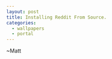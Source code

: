 ```yaml
---
layout: post
title: Installing Reddit From Source.
categories:
  - wallpapers
  - portal
---
```



~Matt
